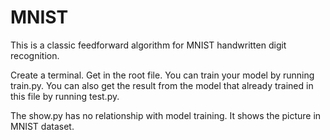 # MNIST
This is a classic feedforward algorithm for MNIST handwritten digit recognition.

Create a terminal. Get in the root file.
You can train your model by running train.py.
You can also get the result from the model that already trained in this file by running test.py.

The show.py has no relationship with model training. It shows the picture in MNIST dataset.
